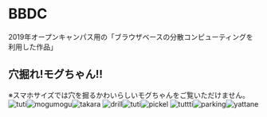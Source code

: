# BBDC
2019年オープンキャンパス用の「ブラウザベースの分散コンピューティングを利用した作品」

## 穴掘れ!モグちゃん!!
※スマホサイズでは穴を掘るかわいらしいモグちゃんをご覧いただけません。  
![tuti](https://github.com/cdlab-sit/BBDC/blob/master/design/gif/ground-after-250-250.png)![mogumogu](https://github.com/cdlab-sit/BBDC/blob/master/design/gif/sutegoro-250-250-30.gif)![takara](https://github.com/cdlab-sit/BBDC/blob/master/design/gif/treasure-250-250-30.gif)
![drill](https://github.com/cdlab-sit/BBDC/blob/master/design/gif/drill-250-250-30.gif)![tuti](https://github.com/cdlab-sit/BBDC/blob/master/design/gif/ground-before-250-250.png)![pickel](https://github.com/cdlab-sit/BBDC/blob/master/design/gif/pickel-250-250-30.gif)
![tuttti](https://github.com/cdlab-sit/BBDC/blob/master/design/gif/ground-after-250-250.png)![parking](https://github.com/cdlab-sit/BBDC/blob/master/design/gif/parking-250-250.png)![yattane](https://github.com/cdlab-sit/BBDC/blob/master/design/gif/yattane-250-250-30.gif)
